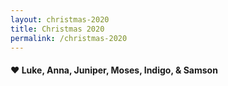 ```yaml
---
layout: christmas-2020
title: Christmas 2020
permalink: /christmas-2020
---
```


#### ♥️ Luke, Anna, Juniper, Moses, Indigo, & Samson

